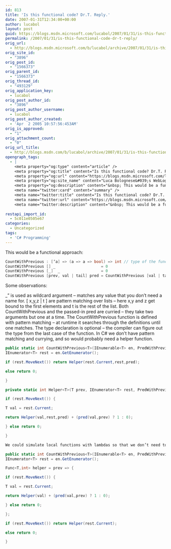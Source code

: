 ```yaml
---
id: 813
title: 'Is this functional code? Dr.T. Reply.'
date: 2007-01-31T12:34:00+00:00
author: lucabol
layout: post
guid: https://blogs.msdn.microsoft.com/lucabol/2007/01/31/is-this-functional-code-dr-t-reply/
permalink: /2007/01/31/is-this-functional-code-dr-t-reply/
orig_url:
  - http://blogs.msdn.microsoft.com/b/lucabol/archive/2007/01/31/is-this-functional-code-dr-t-reply.aspx
orig_site_id:
  - "3896"
orig_post_id:
  - "1566373"
orig_parent_id:
  - "1566373"
orig_thread_id:
  - "493129"
orig_application_key:
  - lucabol
orig_post_author_id:
  - "3896"
orig_post_author_username:
  - lucabol
orig_post_author_created:
  - 'Apr  2 2005 10:57:56:453AM'
orig_is_approved:
  - "1"
orig_attachment_count:
  - "0"
orig_url_title:
  - http://blogs.msdn.com/b/lucabol/archive/2007/01/31/is-this-functional-code-dr-t-reply.aspx
opengraph_tags:
  - |
    <meta property="og:type" content="article" />
    <meta property="og:title" content="Is this functional code? Dr.T. Reply." />
    <meta property="og:url" content="https://blogs.msdn.microsoft.com/lucabol/2007/01/31/is-this-functional-code-dr-t-reply/" />
    <meta property="og:site_name" content="Luca Bolognese&#039;s WebLog" />
    <meta property="og:description" content="&nbsp; This would be a functional approach: CountWithPrevious : [‘a] =&gt; (a =&gt; a =&gt; bool) =&gt; int // type of the functionCountWithPrevious [] _ &nbsp;&nbsp;&nbsp;&nbsp;&nbsp;&nbsp;&nbsp;&nbsp;&nbsp;&nbsp;&nbsp;&nbsp;&nbsp;&nbsp;&nbsp;&nbsp;&nbsp;&nbsp;&nbsp;= 0CountWithPrevious [_] &nbsp;_ &nbsp;&nbsp;&nbsp;&nbsp;&nbsp;&nbsp;&nbsp;&nbsp;&nbsp;&nbsp;&nbsp;&nbsp;&nbsp;&nbsp;&nbsp;&nbsp;&nbsp;= 0CountWithPrevious [prev, val | tail] pred = CountWithPrevious [val | tail] + (pred val prev ? 1 : 0) Some observations: _” is used as..." />
    <meta name="twitter:card" content="summary" />
    <meta name="twitter:title" content="Is this functional code? Dr.T. Reply." />
    <meta name="twitter:url" content="https://blogs.msdn.microsoft.com/lucabol/2007/01/31/is-this-functional-code-dr-t-reply/" />
    <meta name="twitter:description" content="&nbsp; This would be a functional approach: CountWithPrevious : [‘a] =&gt; (a =&gt; a =&gt; bool) =&gt; int // type of the functionCountWithPrevious [] _ &nbsp;&nbsp;&nbsp;&nbsp;&nbsp;&nbsp;&nbsp;&nbsp;&nbsp;&nbsp;&nbsp;&nbsp;&nbsp;&nbsp;&nbsp;&nbsp;&nbsp;&nbsp;&nbsp;= 0CountWithPrevious [_] &nbsp;_ &nbsp;&nbsp;&nbsp;&nbsp;&nbsp;&nbsp;&nbsp;&nbsp;&nbsp;&nbsp;&nbsp;&nbsp;&nbsp;&nbsp;&nbsp;&nbsp;&nbsp;= 0CountWithPrevious [prev, val | tail] pred = CountWithPrevious [val | tail] + (pred val prev ? 1 : 0) Some observations: _” is used as..." />
    
restapi_import_id:
  - 5c011e0505e67
categories:
  - Uncategorized
tags:
  - 'C# Programming'
---
```


This would be a functional approach:
~~~csharp
CountWithPrevious : [‘a] => (a => a => bool) => int // type of the function
CountWithPrevious [] _                    = 0
CountWithPrevious [_]  _                  = 0
CountWithPrevious [prev, val | tail] pred = CountWithPrevious [val | tail] + (pred val prev ? 1 : 0)
~~~
Some observations:

_” is used as wildcard argument – matches any value that you don’t need a name for.
[ x,y,z | t ] are pattern matching over lists – here x,y and z get bound to the first elements and t is the rest of the list.
Both CountWithPrevious and the passed-in pred are curried – they take two arguments but one at a time.
The CountWithPrevious function is defined with pattern matching – at runtime it searches through the definitions until one matches.
The type declaration is optional – the compiler can figure out the type from the last case of the function.
In C# we don’t have pattern matching and currying, and so would probably need a helper function.
~~~csharp
public static int CountWithPrevious<T>(IEnumerable<T> en, PredWithPrevious pred) {
IEnumerator<T> rest = en.GetEnumerator();

if (rest.MoveNext()) return Helper(rest.Current,rest,pred);

else return 0;

}

private static int Helper<T>(T prev, IEnumerator<T> rest, PredWithPrevious pred) {

if (rest.MoveNext()) {

T val = rest.Current;

return Helper(val,rest,pred) + (pred(val,prev) ? 1 : 0);

} else return 0;

}

We could simulate local functions with lambdas so that we don’t need to pass pred, prev and T along:

public static int CountWithPrevious<T>(IEnumerable<T> en, PredWithPrevious pred) {
IEnumerator<T> rest = en.GetEnumerator();

Func<T,int> helper = prev => {

if (rest.MoveNext()) {

T val = rest.Current;

return Helper(val) + (pred(val,prev) ? 1 : 0);

} else return 0;

};

if (rest.MoveNext()) return Helper(rest.Current);

else return 0;

}
~~~